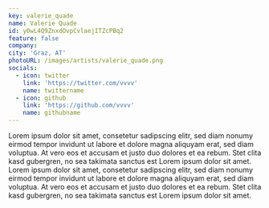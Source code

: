 ```yaml
---
key: valerie_quade
name: Valerie Quade
id: y0wL4Q9ZnxdOvpCvlaejITZcPBq2
feature: false
company: 
city: 'Graz, AT'
photoURL: /images/artists/valerie_quade.png
socials:
  - icon: twitter
    link: 'https://twitter.com/vvvv'
    name: twittername
  - icon: github
    link: 'https://github.com/vvvv'
    name: githubname
---
```

Lorem ipsum dolor sit amet, consetetur sadipscing elitr, sed diam nonumy eirmod tempor invidunt ut labore et dolore magna aliquyam erat, sed diam voluptua. At vero eos et accusam et justo duo dolores et ea rebum. Stet clita kasd gubergren, no sea takimata sanctus est Lorem ipsum dolor sit amet. Lorem ipsum dolor sit amet, consetetur sadipscing elitr, sed diam nonumy eirmod tempor invidunt ut labore et dolore magna aliquyam erat, sed diam voluptua. At vero eos et accusam et justo duo dolores et ea rebum. Stet clita kasd gubergren, no sea takimata sanctus est Lorem ipsum dolor sit amet.
